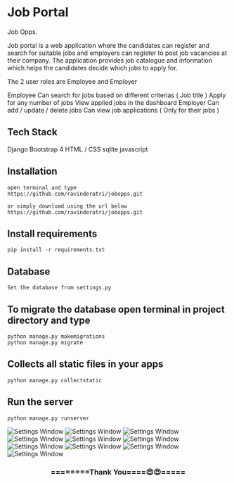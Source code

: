 # Job Portal
Job Opps.    

Job portal is a web application where the candidates can register and search for suitable jobs and employers can register to post job vacancies at their company. The application provides job catalogue and information which helps the candidates decide which jobs to apply for.

The 2 user roles are Employee and Employer

Employee
Can search for jobs based on different criterias ( Job title )
Apply for any number of jobs
View applied jobs in the dashboard
Employer
Can add / update / delete jobs
Can view job applications ( Only for their jobs ) 

## Tech Stack
Django
Bootstrap 4
HTML / CSS
sqlite
javascript
## Installation 

```
open terminal and type
https://github.com/ravinderatri/jobopps.git

or simply download using the url below
https://github.com/ravinderatri/jobopps.git
```

## Install requirements

```
pip install -r requirements.txt
```
## Database

```
Set the database from settings.py
```

## To migrate the database open terminal in project directory and type
```
python manage.py makemigrations
python manage.py migrate
```

## Collects all static files in your apps

```
python manage.py collectstatic
```

## Run the server
```
python manage.py runserver
```

![Settings Window](https://github.com/ravinderatri/jobopps/blob/master/screenshots/Screenshot%202022-09-30%20203405.png)
![Settings Window](https://github.com/ravinderatri/jobopps/blob/master/screenshots/Screenshot%202022-09-30%20204851.png)
![Settings Window](https://github.com/ravinderatri/jobopps/blob/master/screenshots/Screenshot%202022-09-30%20204947.png)
![Settings Window](https://github.com/ravinderatri/jobopps/blob/master/screenshots/Screenshot%202022-09-30%20205012.png)
![Settings Window](https://github.com/ravinderatri/jobopps/blob/master/screenshots/Screenshot%202022-09-30%20205030.png)
![Settings Window](https://github.com/ravinderatri/jobopps/blob/master/screenshots/Screenshot%202022-09-30%20205048.png)
![Settings Window](https://github.com/ravinderatri/jobopps/blob/master/screenshots/Screenshot%202022-09-30%20205147.png)
![Settings Window](https://github.com/ravinderatri/jobopps/blob/master/screenshots/Screenshot%202022-09-30%20205211.png)
![Settings Window](https://github.com/ravinderatri/jobopps/blob/master/screenshots/Screenshot%202022-09-30%20205306.png)
![Settings Window](https://github.com/ravinderatri/jobopps/blob/master/screenshots/Screenshot%202022-09-30%20205324.png)
<div align="center">
    <h3>========Thank You====😍😍=====</h3>
</div>

